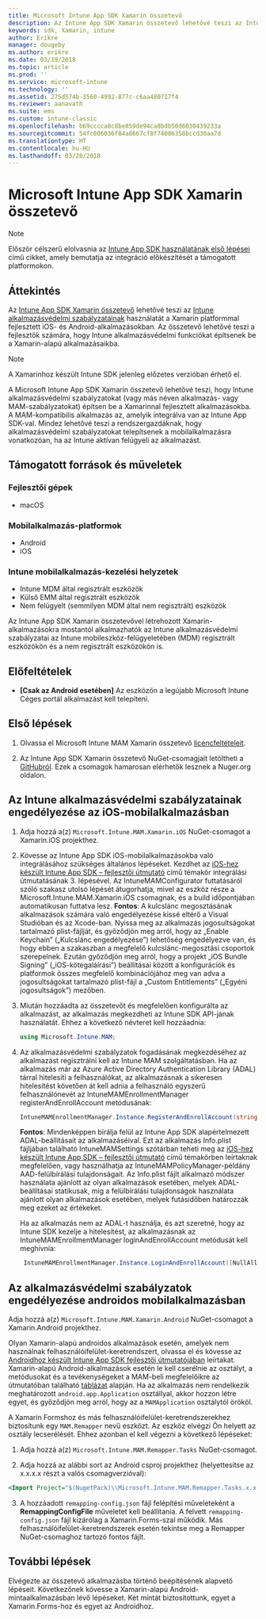 ```yaml
---
title: Microsoft Intune App SDK Xamarin összetevő
description: Az Intune App SDK Xamarin összetevő lehetővé teszi az Intune alkalmazásvédelmi szabályzatainak használatát a Xamarin platformmal fejlesztett iOS- és Android-alkalmazásokban.
keywords: sdk, Xamarin, intune
author: Erikre
manager: dougeby
ms.author: erikre
ms.date: 03/19/2018
ms.topic: article
ms.prod: ''
ms.service: microsoft-intune
ms.technology: ''
ms.assetid: 275d574b-3560-4992-877c-c6aa480717f4
ms.reviewer: aanavath
ms.suite: ems
ms.custom: intune-classic
ms.openlocfilehash: b69cccca8c8be859de94ca8bdb50d6030439233a
ms.sourcegitcommit: 54fc806036f84a8667cf8f74086358bccd30aa7d
ms.translationtype: HT
ms.contentlocale: hu-HU
ms.lasthandoff: 03/20/2018
---
```

# <a name="microsoft-intune-app-sdk-xamarin-component"></a>Microsoft Intune App SDK Xamarin összetevő

> [!NOTE]
> Először célszerű elolvasnia az [Intune App SDK használatának első lépései](app-sdk-get-started.md) című cikket, amely bemutatja az integráció előkészítését a támogatott platformokon.

## <a name="overview"></a>Áttekintés
Az [Intune App SDK Xamarin összetevő](https://github.com/msintuneappsdk/intune-app-sdk-xamarin) lehetővé teszi az [Intune alkalmazásvédelmi szabályzatainak](/intune-classic/deploy-use/protect-app-data-using-mobile-app-management-policies-with-microsoft-intune) használatát a Xamarin platformmal fejlesztett iOS- és Android-alkalmazásokban. Az összetevő lehetővé teszi a fejlesztők számára, hogy Intune alkalmazásvédelmi funkciókat építsenek be a Xamarin-alapú alkalmazásaikba.

> [!NOTE]
> A Xamarinhoz készült Intune SDK jelenleg előzetes verzióban érhető el. 

A Microsoft Intune App SDK Xamarin összetevő lehetővé teszi, hogy Intune alkalmazásvédelmi szabályzatokat (vagy más néven alkalmazás- vagy MAM-szabályzatokat) építsen be a Xamarinnal fejlesztett alkalmazásokba. A MAM-kompatibilis alkalmazás az, amelyik integrálva van az Intune App SDK-val. Mindez lehetővé teszi a rendszergazdáknak, hogy alkalmazásvédelmi szabályzatokat telepítsenek a mobilalkalmazásra vonatkozóan, ha az Intune aktívan felügyeli az alkalmazást.

## <a name="whats-supported"></a>Támogatott források és műveletek

### <a name="developer-machines"></a>Fejlesztői gépek
* macOS


### <a name="mobile-app-platforms"></a>Mobilalkalmazás-platformok
* Android
* iOS


### <a name="intune-mobile-application-management-scenarios"></a>Intune mobilalkalmazás-kezelési helyzetek

* Intune MDM által regisztrált eszközök
* Külső EMM által regisztrált eszközök
* Nem felügyelt (semmilyen MDM által nem regisztrált) eszközök

Az Intune App SDK Xamarin összetevővel létrehozott Xamarin-alkalmazásokra mostantól alkalmazhatók az Intune alkalmazásvédelmi szabályzatai az Intune mobileszköz-felügyeletében (MDM) regisztrált eszközökön és a nem regisztrált eszközökön is.

## <a name="prerequisites"></a>Előfeltételek

* **[Csak az Android esetében]** Az eszközön a legújabb Microsoft Intune Céges portál alkalmazást kell telepíteni.

## <a name="get-started"></a>Első lépések

1. Olvassa el Microsoft Intune MAM Xamarin összetevő [licencfeltételeit](https://github.com/msintuneappsdk/intune-app-sdk-xamarin/blob/master/Microsoft%20License%20Terms%20Intune%20App%20SDK%20Xamarin%20Component.pdf).

2.  Az Intune App SDK Xamarin összetevő NuGet-csomagjait letöltheti a [GitHubról](https://github.com/msintuneappsdk/intune-app-sdk-xamarin). Ezek a csomagok hamarosan elérhetők lesznek a Nuger.org oldalon.  

## <a name="enabling-intune-app-protection-polices-in-your-ios-mobile-app"></a>Az Intune alkalmazásvédelmi szabályzatainak engedélyezése az iOS-mobilalkalmazásban
1. Adja hozzá a(z) `Microsoft.Intune.MAM.Xamarin.iOS` NuGet-csomagot a Xamarin.iOS projekthez.
2.  Kövesse az Intune App SDK iOS-mobilalkalmazásokba való integrálásához szükséges általános lépéseket. Kezdhet az [iOS-hez készült Intune App SDK – fejlesztői útmutató](app-sdk-ios.md#build-the-sdk-into-your-mobile-app) című témakör integrálási útmutatásának 3. lépésével. Az IntuneMAMConfigurator futtatásáról szóló szakasz utolsó lépését átugorhatja, mivel az eszköz része a Microsoft.Intune.MAM.Xamarin.iOS csomagnak, és a build időpontjában automatikusan futtatva lesz.
    **Fontos**: A kulcslánc megosztásának alkalmazások számára való engedélyezése kissé eltérő a Visual Studióban és az Xcode-ban. Nyissa meg az alkalmazás jogosultságokat tartalmazó plist-fájlját, és győződjön meg arról, hogy az „Enable Keychain” („Kulcslánc engedélyezése”) lehetőség engedélyezve van, és hogy ebben a szakaszban a megfelelő kulcslánc-megosztási csoportok szerepelnek. Ezután győződjön meg arról, hogy a projekt „iOS Bundle Signing” („iOS-kötegaláírási”) beállításai között a konfigurációk és platformok összes megfelelő kombinációjához meg van adva a jogosultságokat tartalmazó plist-fájl a „Custom Entitlements” („Egyéni jogosultságok”) mezőben.
3.  Miután hozzáadta az összetevőt és megfelelően konfigurálta az alkalmazást, az alkalmazás megkezdheti az Intune SDK API-jának használatát. Ehhez a következő névteret kell hozzáadnia:

      ```csharp
      using Microsoft.Intune.MAM;
      ```
4. Az alkalmazásvédelmi szabályzatok fogadásának megkezdéséhez az alkalmazást regisztrálni kell az Intune MAM szolgáltatásban. Ha az alkalmazás már az Azure Active Directory Authentication Library (ADAL) tárral hitelesíti a felhasználókat, az alkalmazásnak a sikeresen hitelesítést követően át kell adnia a felhasználó egyszerű felhasználónevét az IntuneMAMEnrollmentManager registerAndEnrollAccount metódusának:
      ```csharp
      IntuneMAMEnrollmentManager.Instance.RegisterAndEnrollAccount(string identity);
      ```
      **Fontos**: Mindenképpen bírálja felül az Intune App SDK alapértelmezett ADAL-beállításait az alkalmazáséival. Ezt az alkalmazás Info.plist fájljában található IntuneMAMSettings szótárban teheti meg az [iOS-hez készült Intune App SDK – fejlesztői útmutató](app-sdk-ios.md#configure-settings-for-the-intune-app-sdk) című témakörben leírtaknak megfelelően, vagy használhatja az IntuneMAMPolicyManager-példány AAD-felülbírálási tulajdonságait. Az Info.plist fájlt alkalmazó módszer használata ajánlott az olyan alkalmazások esetében, melyek ADAL-beállításai statikusak, míg a felülbírálási tulajdonságok használata ajánlott olyan alkalmazások esetében, melyek futásidőben határozzák meg ezeket az értékeket. 
      
      Ha az alkalmazás nem az ADAL-t használja, és azt szeretné, hogy az Intune SDK kezelje a hitelesítést, az alkalmazásnak az IntuneMAMEnrollmentManager loginAndEnrollAccount metódusát kell meghívnia:
      ```csharp
       IntuneMAMEnrollmentManager.Instance.LoginAndEnrollAccount([NullAllowed] string identity);
      ```

## <a name="enabling-app-protection-policies-in-your-android-mobile-app"></a>Az alkalmazásvédelmi szabályzatok engedélyezése androidos mobilalkalmazásban
Adja hozzá a(z) `Microsoft.Intune.MAM.Xamarin.Android` NuGet-csomagot a Xamarin.Android projekthez.

Olyan Xamarin-alapú androidos alkalmazások esetén, amelyek nem használnak felhasználóifelület-keretrendszert, olvassa el és kövesse az [Androidhoz készült Intune App SDK fejlesztői útmutatójában](app-sdk-android.md) leírtakat. Xamarin-alapú Android-alkalmazások esetén le kell cserélnie az osztályt, a metódusokat és a tevékenységeket a MAM-beli megfelelőikre az útmutatóban található [táblázat](app-sdk-android.md#replace-classes-methods-and-activities-with-their-mam-equivalent) alapján. Ha az alkalmazás nem rendelkezik meghatározott `android.app.Application` osztállyal, akkor hozzon létre egyet, és győződjön meg arról, hogy az a `MAMApplication` osztálytól örököl.

A Xamarin Formshoz és más felhasználóifelület-keretrendszerekhez biztosítunk egy `MAM.Remapper` nevű eszközt. Az eszköz elvégzi Ön helyett az osztály lecserélését. Ehhez azonban el kell végezni a következő lépéseket:

1.  Adja hozzá a(z) `Microsoft.Intune.MAM.Remapper.Tasks` NuGet-csomagot.

2.  Adja hozzá az alábbi sort az Android csproj projekthez (helyettesítse az x.x.x.x részt a valós csomagverzióval):
  ```xml
 <Import Project="$(NugetPack)\\Microsoft.Intune.MAM.Remapper.Tasks.x.x.x.x\\build\\MonoAndroid10\\Microsoft.Intune.MAM.Remapper.targets" />
  ```

3.  A hozzáadott `remapping-config.json` fájl felépítési műveleteként a **RemappingConfigFile** műveletet kell beállítania. A felvett `remapping-config.json` fájl kizárólag a Xamarin.Forms-szal működik. Más felhasználóifelület-keretrendszerek esetén tekintse meg a Remapper NuGet-csomaghoz tartozó fontos fájlt.

## <a name="next-steps"></a>További lépések

Elvégezte az összetevő alkalmazásba történő beépítésének alapvető lépéseit. Következőnek kövesse a Xamarin-alapú Android-mintaalkalmazásban lévő lépéseket. Két mintát biztosítottunk, egyet a Xamarin.Forms-hoz és egyet az Androidhoz.
